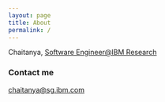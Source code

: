 ```yaml
---
layout: page
title: About
permalink: /
---
```


Chaitanya, [Software Engineer@IBM Research](https://www.linkedin.com/in/chaitanyakr/)


### Contact me

[chaitanya@sg.ibm.com](mailto:chaitanya@sg.ibm.com)
